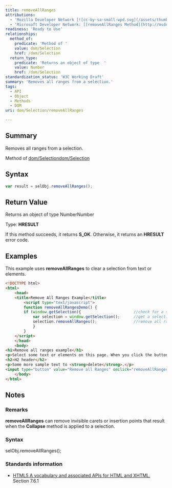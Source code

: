 ```yaml
---
title: removeAllRanges
attributions:
  - 'Mozilla Developer Network [![cc-by-sa-small-wpd.svg](/assets/thumb/8/8c/cc-by-sa-small-wpd.svg/120px-cc-by-sa-small-wpd.svg.png)](http://creativecommons.org/licenses/by-sa/3.0/us/): [[Selection.removeAllRanges](https://developer.mozilla.org/en-US/docs/Web/API/Selection.removeAllRanges) Article]'
  - 'Microsoft Developer Network: [[removeAllRanges Method](http://msdn.microsoft.com/en-us/library/ie/ff975178(v=vs.85).aspx) Article]'
readiness: 'Ready to Use'
relationships:
  method_of:
    predicate: 'Method of '
    value: dom/Selection
    href: /dom/Selection
  return_type:
    predicate: 'Returns an object of type  '
    value: Number
    href: /dom/Selection
standardization_status: 'W3C Working Draft'
summary: 'Removes all ranges from a selection.'
tags:
  - API
  - Object
  - Methods
  - DOM
uri: dom/Selection/removeAllRanges

---
```

## Summary

Removes all ranges from a selection.

Method of [dom/Selection](/dom/Selection)[dom/Selection](/dom/Selection)

## Syntax

``` js
var result = selObj.removeAllRanges();
```

## Return Value

Returns an object of type NumberNumber

Type: **HRESULT**

If this method succeeds, it returns **S\_OK**. Otherwise, it returns an **HRESULT** error code.

## Examples

This example uses **removeAllRanges** to clear a selection from text or elements.

``` html
<!DOCTYPE html>
<html>
    <head>
    <title>Remove All Ranges Example</title>
        <script type="text/javascript">
        function removeAllRangesDemo() {
        if (window.getSelection){                       //check for a selection
            var selection = window.getSelection();      //get a selection object
            selection.removeAllRanges();                //remove all ranges
            }
        }
    </script>
    </head>
    <body>
<h1>Remove all ranges example</h1>
<p>Select some text or elements on this page. When you click the button below, the selection will be cleared. </p>
<h2>H2 header</h2>
<p>Some more sample text to <strong>delete</strong>.</p>
<input type="button" value="Remove all Ranges" onclick="removeAllRangesDemo()"   />
    </body>
</html>
```

## Notes

### Remarks

**removeAllRanges** can remove invisible carets or insertion points that result when the **Collapse** method is applied to a selection.

### Syntax

selObj.removeAllRanges();

### Standards information

-   [HTML5 A vocabulary and associated APIs for HTML and XHTML](http://go.microsoft.com/fwlink/p/?linkid=221374), Section 7.6.1
